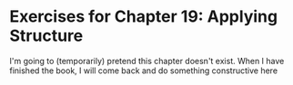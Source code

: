 # Exercises for Chapter 19: Applying Structure 

I'm going to (temporarily) pretend this chapter doesn't exist.  When I have
finished the book, I will come back and do something constructive here

